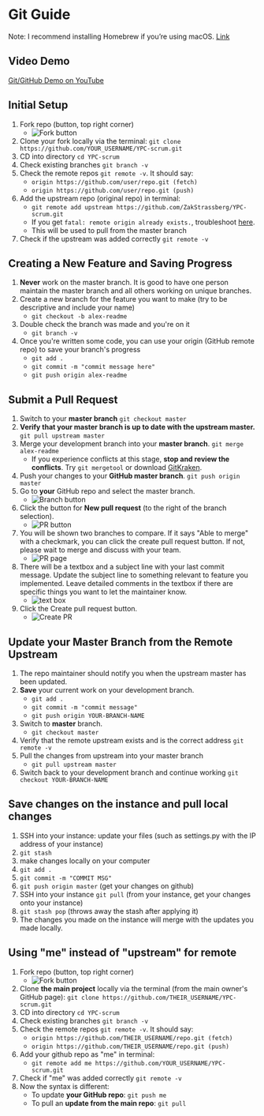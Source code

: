# Git Guide


Note: I recommend installing Homebrew if you’re using macOS. [Link](http://brew.sh/)

## Video Demo

[Git/GitHub Demo on YouTube](https://youtu.be/XFJYzYeH00E)

## Initial Setup

1. Fork repo (button, top right corner) 
 	* ![Fork button](https://github.com/alex-wap/gitguide/blob/master/fork.png)
2. Clone your fork locally via the terminal: `git clone https://github.com/YOUR_USERNAME/YPC-scrum.git`
3. CD into directory `cd YPC-scrum`
4. Check existing branches `git branch -v`
5. Check the remote repos `git remote -v`. It should say: 
	* `origin https://github.com/user/repo.git (fetch)`
	* `origin https://github.com/user/repo.git (push)`
7. Add the upstream repo (original repo) in terminal:
	* `git remote add upstream https://github.com/ZakStrassberg/YPC-scrum.git`
	* If you get `fatal: remote origin already exists.`, troubleshoot [here](https://help.github.com/articles/adding-a-remote/).
	* This will be used to pull from the master branch
8. Check if the upstream was added correctly `git remote -v`


## Creating a New Feature and Saving Progress
1. **Never** work on the master branch. It is good to have one person maintain the master branch and all others working on unique branches.
2. Create a new branch for the feature you want to make (try to be descriptive and include your name) 
	* `git checkout -b alex-readme`
3. Double check the branch was made and you're on it
	* `git branch -v`
4. Once you're written some code, you can use your origin (GitHub remote repo) to save your branch's progress 
	* `git add .`
	* `git commit -m "commit message here"`
	* `git push origin alex-readme`


## Submit a Pull Request
1. Switch to your **master branch** `git checkout master`
2. **Verify that your master branch is up to date with the upstream master.** `git pull upstream master`
3. Merge your development branch into your **master branch**. `git merge alex-readme`
	* If you experience conflicts at this stage, **stop and review the conflicts**. Try `git mergetool` or download [GitKraken](https://www.gitkraken.com/).
4. Push your changes to your **GitHub master branch**. `git push origin master`
5. Go to **your** GitHub repo and select the master branch.
	* ![Branch button](https://github.com/alex-wap/gitguide/blob/master/branch.png)
6. Click the button for **New pull request** (to the right of the branch selection).
	* ![PR button](https://github.com/alex-wap/gitguide/blob/master/pr.png)
7. You will be shown two branches to compare. If it says "Able to merge" with a checkmark, you can click the create pull request button. If not, please wait to merge and discuss with your team. 
	* ![PR page](https://github.com/alex-wap/gitguide/blob/master/prpage.png)
8. There will be a textbox and a subject line with your last commit message. Update the subject line to something relevant to feature you implemented. Leave detailed comments in the textbox if there are specific things you want to let the maintainer know.
	* ![text box](https://github.com/alex-wap/gitguide/blob/master/text.png)
9. Click the Create pull request button.
	* ![Create PR](https://github.com/alex-wap/gitguide/blob/master/create.png)


## Update your Master Branch from the Remote Upstream
1. The repo maintainer should notify you when the upstream master has been updated.
2. **Save** your current work on your development branch. 
	* `git add .`
	* `git commit -m "commit message"`
	* `git push origin YOUR-BRANCH-NAME`
3. Switch to **master** branch.
	* `git checkout master`
4. Verify that the remote upstream exists and is the correct address `git remote -v`
5. Pull the changes from upstream into your master branch
	* `git pull upstream master`
6. Switch back to your development branch and continue working `git checkout YOUR-BRANCH-NAME`


## Save changes on the instance and pull local changes 
1. SSH into your instance: update your files (such as settings.py with the IP address of your instance)
2. `git stash`
3. make changes locally on your computer
4. `git add .`
5. `git commit -m "COMMIT MSG"`
6. `git push origin master` (get your changes on github)
7. SSH into your instance `git pull` (from your instance, get your changes onto your instance)
8. `git stash pop` (throws away the stash after applying it)
9. The changes you made on the instance will merge with the updates you made locally.

## Using "me" instead of "upstream" for remote
1. Fork repo (button, top right corner) 
 	* ![Fork button](https://github.com/alex-wap/gitguide/blob/master/fork.png)
2. Clone **the main project** locally via the terminal (from the main owner's GitHub page): `git clone https://github.com/THEIR_USERNAME/YPC-scrum.git`
3. CD into directory `cd YPC-scrum`
4. Check existing branches `git branch -v`
5. Check the remote repos `git remote -v`. It should say: 
	* `origin https://github.com/THEIR_USERNAME/repo.git (fetch)`
	* `origin https://github.com/THEIR_USERNAME/repo.git (push)`
7. Add your github repo as "me" in terminal:
	* `git remote add me https://github.com/YOUR_USERNAME/YPC-scrum.git`
8. Check if "me" was added correctly `git remote -v`
9. Now the syntax is different:
	* To update **your GitHub repo**: `git push me`
	* To pull an **update from the main repo**: `git pull`